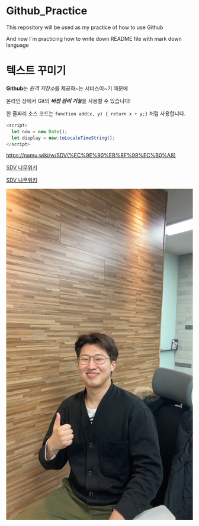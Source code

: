 # Github_Practice
This repository will be used as my practice of how to use Github

And now I`m practicing how to write down README file with mark down language




# 텍스트 꾸미기

**Github**는 *원격 저장소*를 제공하~는 서비스이~기 때문에

온라인 상에서 Git의 ***버전 관리 기능***을 사용할 수 있습니다!

한 줄짜리 소스 코드는 `function add(x, y) { return x + y;}` 처럼 사용합니다. 


```javascript
<script>
  let now = new Date();
  let display = new.toLocaleTimeString();
</script>
```

<https://namu.wiki/w/SDV(%EC%9E%90%EB%8F%99%EC%B0%A8)>

[SDV 나무위키](https://namu.wiki/w/SDV(%EC%9E%90%EB%8F%99%EC%B0%A8))

[SDV 나무위키](https://namu.wiki/w/SDV(%EC%9E%90%EB%8F%99%EC%B0%A8), "클릭하면 나무위키 페이지로 이동합니다")

![my photo](./KakaoTalk_20230110_164903855.jpg)
